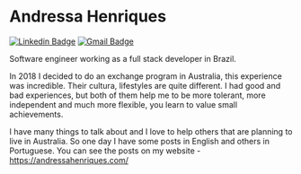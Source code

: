 # Andressa Henriques


[![Linkedin Badge](https://img.shields.io/badge/-Andressa%20Henriques-6633cc?style=flat-square&logo=Linkedin&logoColor=white&link=https://www.linkedin.com/in/andressalh/)](https://www.linkedin.com/in/andressalh/) 
[![Gmail Badge](https://img.shields.io/badge/-andressalhenriques@gmail.com-6633cc?style=flat-square&logo=Gmail&logoColor=white&link=mailtoandressalhenriques@gmail.com)](mailto:andressalhenriquesf@gmail.com)


Software engineer working as a full stack developer in Brazil.

In 2018 I decided to do an exchange program in Australia, this experience was incredible. Their cultura, lifestyles are quite different. I had good and bad experiences, but both of them help me to be more tolerant, more independent and much more flexible, you learn to value small achievements.

I have many things to talk about and I love to help others that are planning to live in Australia. So one day I have some posts in English and others in Portuguese. You can see the posts on my website - https://andressahenriques.com/
